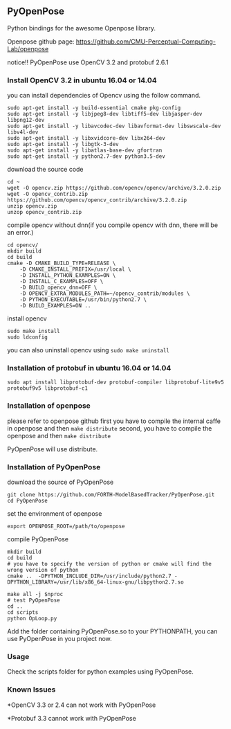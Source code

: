 ## PyOpenPose

Python bindings for the awesome Openpose library. 

Openpose github page:
https://github.com/CMU-Perceptual-Computing-Lab/openpose

notice!! PyOpenPose use OpenCV 3.2 and protobuf 2.6.1


### Install OpenCV 3.2 in ubuntu 16.04 or 14.04
you can install dependencies of Opencv using the follow command.
```
sudo apt-get install -y build-essential cmake pkg-config
sudo apt-get install -y libjpeg8-dev libtiff5-dev libjasper-dev libpng12-dev
sudo apt-get install -y libavcodec-dev libavformat-dev libswscale-dev libv4l-dev
sudo apt-get install -y libxvidcore-dev libx264-dev
sudo apt-get install -y libgtk-3-dev
sudo apt-get install -y libatlas-base-dev gfortran
sudo apt-get install -y python2.7-dev python3.5-dev
```
download the source code
```
cd ~
wget -O opencv.zip https://github.com/opencv/opencv/archive/3.2.0.zip
wget -O opencv_contrib.zip https://github.com/opencv/opencv_contrib/archive/3.2.0.zip
unzip opencv.zip
unzop opencv_contrib.zip
```

compile opencv without dnn(if you compile opencv with dnn, there will be an error.)
```
cd opencv/
mkdir build
cd build
cmake -D CMAKE_BUILD_TYPE=RELEASE \
    -D CMAKE_INSTALL_PREFIX=/usr/local \
    -D INSTALL_PYTHON_EXAMPLES=ON \
    -D INSTALL_C_EXAMPLES=OFF \
    -D BUILD_opencv_dnn=OFF \
    -D OPENCV_EXTRA_MODULES_PATH=~/opencv_contrib/modules \
    -D PYTHON_EXECUTABLE=/usr/bin/python2.7 \
    -D BUILD_EXAMPLES=ON ..
```
install opencv
```
sudo make install
sudo ldconfig
```
you can also uninstall opencv using `sudo make uninstall`

### Installation of protobuf in ubuntu 16.04 or 14.04

```
sudo apt install libprotobuf-dev protobuf-compiler libprotobuf-lite9v5 protobuf9v5 libprotobuf-c1
```


### Installation of openpose 
please refer to openpose github 
first you have to compile the internal caffe in openpose
and then `make distribute`
second, you have to compile the openpose 
and then `make distribute`

PyOpenPose will use distribute.

### Installation of PyOpenPose
download the source of PyOpenPose
```
git clone https://github.com/FORTH-ModelBasedTracker/PyOpenPose.git
cd PyOpenPose
```

set the environment of openpose
```
export OPENPOSE_ROOT=/path/to/openpose
```

compile PyOpenPose
```
mkdir build
cd build 
# you have to specify the version of python or cmake will find the wrong version of python
cmake ..  -DPYTHON_INCLUDE_DIR=/usr/include/python2.7 -DPYTHON_LIBRARY=/usr/lib/x86_64-linux-gnu/libpython2.7.so

make all -j $nproc
# test PyOpenPose
cd ..
cd scripts
python OpLoop.py
```
Add the folder containing PyOpenPose.so to your PYTHONPATH, you can use PyOpenPose in you project now.
### Usage 
Check the scripts folder for python examples using PyOpenPose.

### Known Issues
*OpenCV 3.3 or 2.4 can not work with PyOpenPose

*Protobuf 3.3 cannot work with PyOpenPose

